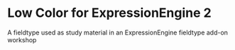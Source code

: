 # Low Color for ExpressionEngine 2

A fieldtype used as study material in an ExpressionEngine fieldtype add-on workshop
